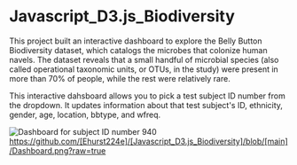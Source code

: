# Javascript_D3.js_Biodiversity

This project built an interactive dashboard to explore the Belly Button Biodiversity dataset, which catalogs the microbes that colonize human navels. The dataset reveals that a small handful of microbial species (also called operational taxonomic units, or OTUs, in the study) were present in more than 70% of people, while the rest were relatively rare.

This interactive dahsboard allows you to pick a test subject ID number from the dropdown. It updates information about that test subject's ID, ethnicity, gender, age, location, bbtype, and wfreq.

![Dashboard for subject ID number 940](http://url/to/Dashboard.png)
https://github.com/[Ehurst224e]/[Javascript_D3.js_Biodiversity]/blob/[main]/Dashboard.png?raw=true
